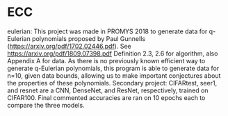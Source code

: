 # ECC
eulerian: This project was made in PROMYS 2018 to generate data for q-Eulerian polynomials proposed by Paul Gunnells (https://arxiv.org/pdf/1702.02446.pdf). See https://arxiv.org/pdf/1809.07398.pdf Definition 2.3, 2.6 for algorithm, also Appendix A for data. As there is no  previously known efficient way to generate q-Eulerian polynomials, this program is able to generate data for n=10, given data bounds, allowing us to make important conjectures about the properties of these polynomials. 
Secondary project: CIFARtest, seer1, and resnet are a CNN, DenseNet, and ResNet, respectively, trained on CIFAR100. Final commented accuracies are ran on 10 epochs each to compare the three models.
